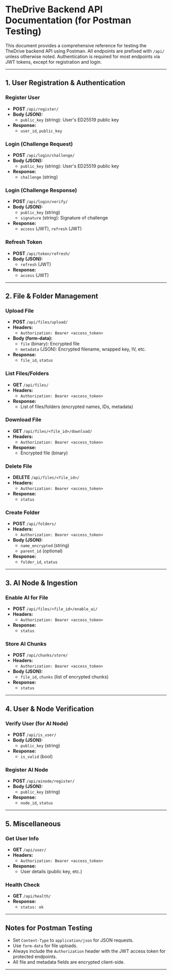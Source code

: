 # TheDrive Backend API Documentation (for Postman Testing)

This document provides a comprehensive reference for testing the TheDrive backend API using Postman. All endpoints are prefixed with `/api/` unless otherwise noted. Authentication is required for most endpoints via JWT tokens, except for registration and login.

---

## 1. User Registration & Authentication

### Register User
- **POST** `/api/register/`
- **Body (JSON):**
  - `public_key` (string): User's ED25519 public key
- **Response:**
  - `user_id`, `public_key`

### Login (Challenge Request)
- **POST** `/api/login/challenge/`
- **Body (JSON):**
  - `public_key` (string): User's ED25519 public key
- **Response:**
  - `challenge` (string)

### Login (Challenge Response)
- **POST** `/api/login/verify/`
- **Body (JSON):**
  - `public_key` (string)
  - `signature` (string): Signature of challenge
- **Response:**
  - `access` (JWT), `refresh` (JWT)

### Refresh Token
- **POST** `/api/token/refresh/`
- **Body (JSON):**
  - `refresh` (JWT)
- **Response:**
  - `access` (JWT)

---

## 2. File & Folder Management

### Upload File
- **POST** `/api/files/upload/`
- **Headers:**
  - `Authorization: Bearer <access_token>`
- **Body (form-data):**
  - `file` (binary): Encrypted file
  - `metadata` (JSON): Encrypted filename, wrapped key, IV, etc.
- **Response:**
  - `file_id`, `status`

### List Files/Folders
- **GET** `/api/files/`
- **Headers:**
  - `Authorization: Bearer <access_token>`
- **Response:**
  - List of files/folders (encrypted names, IDs, metadata)

### Download File
- **GET** `/api/files/<file_id>/download/`
- **Headers:**
  - `Authorization: Bearer <access_token>`
- **Response:**
  - Encrypted file (binary)

### Delete File
- **DELETE** `/api/files/<file_id>/`
- **Headers:**
  - `Authorization: Bearer <access_token>`
- **Response:**
  - `status`

### Create Folder
- **POST** `/api/folders/`
- **Headers:**
  - `Authorization: Bearer <access_token>`
- **Body (JSON):**
  - `name_encrypted` (string)
  - `parent_id` (optional)
- **Response:**
  - `folder_id`, `status`

---

## 3. AI Node & Ingestion

### Enable AI for File
- **POST** `/api/files/<file_id>/enable_ai/`
- **Headers:**
  - `Authorization: Bearer <access_token>`
- **Response:**
  - `status`

### Store AI Chunks
- **POST** `/api/chunks/store/`
- **Headers:**
  - `Authorization: Bearer <access_token>`
- **Body (JSON):**
  - `file_id`, `chunks` (list of encrypted chunks)
- **Response:**
  - `status`

---

## 4. User & Node Verification

### Verify User (for AI Node)
- **POST** `/api/is_user/`
- **Body (JSON):**
  - `public_key` (string)
- **Response:**
  - `is_valid` (bool)

### Register AI Node
- **POST** `/api/ainode/register/`
- **Body (JSON):**
  - `public_key` (string)
- **Response:**
  - `node_id`, `status`

---

## 5. Miscellaneous

### Get User Info
- **GET** `/api/user/`
- **Headers:**
  - `Authorization: Bearer <access_token>`
- **Response:**
  - User details (public key, etc.)

### Health Check
- **GET** `/api/health/`
- **Response:**
  - `status: ok`

---

## Notes for Postman Testing
- Set `Content-Type` to `application/json` for JSON requests.
- Use `form-data` for file uploads.
- Always include the `Authorization` header with the JWT access token for protected endpoints.
- All file and metadata fields are encrypted client-side.

---